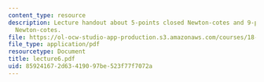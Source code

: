 ```yaml
---
content_type: resource
description: Lecture handout about 5-points closed Newton-cotes and 9-points closed
  Newton-cotes.
file: https://ol-ocw-studio-app-production.s3.amazonaws.com/courses/18-330-introduction-to-numerical-analysis-spring-2004/859241672d63419097be523f77f7072a_lecture6.pdf
file_type: application/pdf
resourcetype: Document
title: lecture6.pdf
uid: 85924167-2d63-4190-97be-523f77f7072a
---
```

